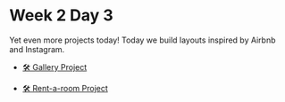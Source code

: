 # Week 2 Day 3

Yet even more projects today! Today we build layouts inspired by Airbnb and Instagram.

- [🛠️ Gallery Project](./gallery_project/)

- [🛠️ Rent-a-room Project](./rent_a_room_project/)
